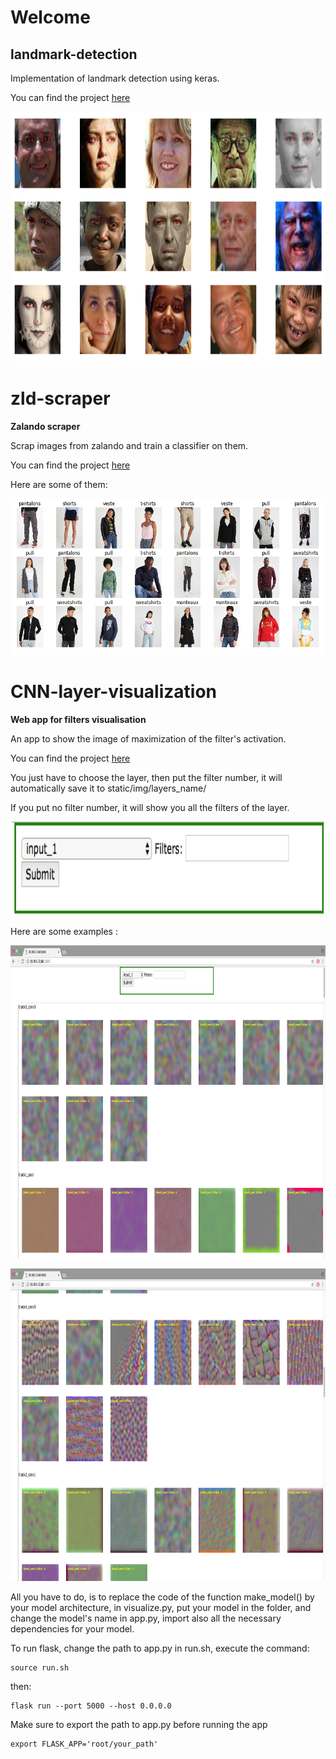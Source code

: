 # Welcome

## landmark-detection
Implementation of landmark detection using keras.

You can find the project [here](https://github.com/ErenO/landmark-detection)


<p align="center">
<img width="900" height="400" src="./images/landmark.png">
</p>

# zld-scraper

**Zalando scraper**

Scrap images from zalando and train a classifier on them.

You can find the project [here](https://github.com/ErenO/zld-scraper)

Here are some of them:

<p align="center">
<img width="900" height="250" src="./images/zalando.png">
</p>

# CNN-layer-visualization

**Web app for filters visualisation**

An app to show the image of maximization of the filter's activation.

You can find the project [here](https://github.com/ErenO/CNN-layer-visualization)

You just have to choose the layer, then put the filter number, it will automatically save it to static/img/layers_name/

If you put no filter number, it will show you all the filters of the layer. 

<p align="center">
<img width="500" height="150" src="./images/img3.png">
</p>

Here are some examples : 

<p align="center">
<img width="900" height="500" src="./images/img1.png">
</p>

<p align="center">
<img width="900" height="500" src="./images/img2.png">
</p>

All you have to do, is to replace the code of the function make_model() by your model architecture, in visualize.py,
put your model in the folder, and change the model's name in app.py, import also all the necessary dependencies for your model.

To run flask, change the path to app.py in run.sh, 
execute the command:
<pre><code>source run.sh
</code></pre> 
then:
<pre><code>flask run --port 5000 --host 0.0.0.0
</code></pre>


Make sure to export the path to app.py before running the app 
<pre><code>export FLASK_APP='root/your_path'
</code></pre> 
